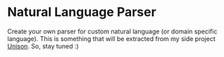 # Natural Language Parser
Create your own parser for custom natural language (or domain specific language). This is something that will be extracted from my side project [Unison](https://guseyn.com/stuff/projects?v=1.0.230). So, stay tuned :)
